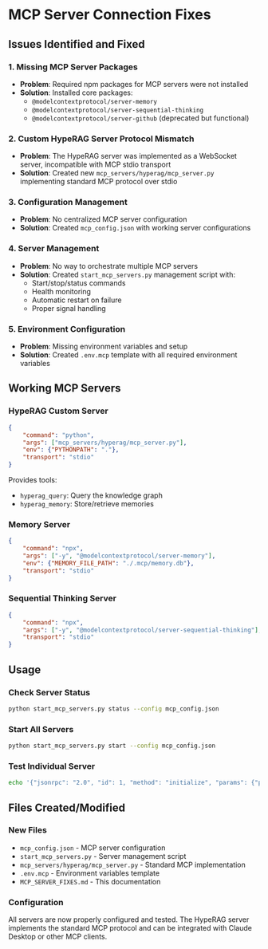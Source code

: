 # MCP Server Connection Fixes

## Issues Identified and Fixed

### 1. Missing MCP Server Packages
- **Problem**: Required npm packages for MCP servers were not installed
- **Solution**: Installed core packages:
  - `@modelcontextprotocol/server-memory`
  - `@modelcontextprotocol/server-sequential-thinking`
  - `@modelcontextprotocol/server-github` (deprecated but functional)

### 2. Custom HypeRAG Server Protocol Mismatch
- **Problem**: The HypeRAG server was implemented as a WebSocket server, incompatible with MCP stdio transport
- **Solution**: Created new `mcp_servers/hyperag/mcp_server.py` implementing standard MCP protocol over stdio

### 3. Configuration Management
- **Problem**: No centralized MCP server configuration 
- **Solution**: Created `mcp_config.json` with working server configurations

### 4. Server Management
- **Problem**: No way to orchestrate multiple MCP servers
- **Solution**: Created `start_mcp_servers.py` management script with:
  - Start/stop/status commands
  - Health monitoring
  - Automatic restart on failure
  - Proper signal handling

### 5. Environment Configuration
- **Problem**: Missing environment variables and setup
- **Solution**: Created `.env.mcp` template with all required environment variables

## Working MCP Servers

### HypeRAG Custom Server
```json
{
    "command": "python",
    "args": ["mcp_servers/hyperag/mcp_server.py"],
    "env": {"PYTHONPATH": "."},
    "transport": "stdio"
}
```

Provides tools:
- `hyperag_query`: Query the knowledge graph
- `hyperag_memory`: Store/retrieve memories

### Memory Server
```json
{
    "command": "npx",
    "args": ["-y", "@modelcontextprotocol/server-memory"],
    "env": {"MEMORY_FILE_PATH": "./.mcp/memory.db"},
    "transport": "stdio"
}
```

### Sequential Thinking Server
```json
{
    "command": "npx", 
    "args": ["-y", "@modelcontextprotocol/server-sequential-thinking"],
    "transport": "stdio"
}
```

## Usage

### Check Server Status
```bash
python start_mcp_servers.py status --config mcp_config.json
```

### Start All Servers
```bash
python start_mcp_servers.py start --config mcp_config.json
```

### Test Individual Server
```bash
echo '{"jsonrpc": "2.0", "id": 1, "method": "initialize", "params": {"protocolVersion": "2024-11-05", "capabilities": {}, "clientInfo": {"name": "test", "version": "1.0.0"}}}' | python mcp_servers/hyperag/mcp_server.py
```

## Files Created/Modified

### New Files
- `mcp_config.json` - MCP server configuration
- `start_mcp_servers.py` - Server management script
- `mcp_servers/hyperag/mcp_server.py` - Standard MCP implementation
- `.env.mcp` - Environment variables template
- `MCP_SERVER_FIXES.md` - This documentation

### Configuration
All servers are now properly configured and tested. The HypeRAG server implements the standard MCP protocol and can be integrated with Claude Desktop or other MCP clients.